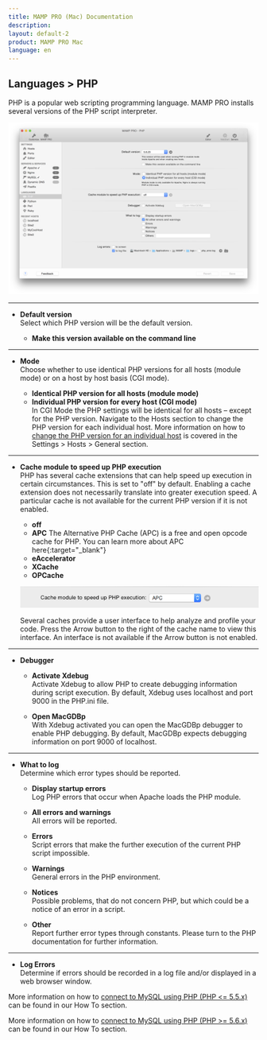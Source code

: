 ```yaml
---
title: MAMP PRO (Mac) Documentation
description: 
layout: default-2
product: MAMP PRO Mac
language: en
---
```


## Languages > PHP

PHP is a popular web scripting programming language. MAMP PRO installs several versions of the PHP script interpreter.

![MAMP](php.png)

---

*  **Default version**  
   Select which PHP version will be the default version.  

    *  **Make this version available on the command line**  

---

*  **Mode**  
   Choose whether to use identical PHP versions for all hosts (module mode) or on a host by host basis (CGI mode).  

    *  **Identical PHP version for all hosts (module mode)**
    *  **Individual PHP version for every host (CGI mode)**  
       In CGI Mode the PHP settings will be identical for all hosts – except for the PHP version.
       Navigate to the Hosts section to change the PHP version for each individual host.
       More information on how to [change the PHP version for an individual host](../../Settings/Hosts/General#php_version)         is covered in the Settings > Hosts > General section.  

---

*  **Cache module to speed up PHP execution**  
   PHP has several cache extensions that can help speed up execution in certain circumstances.
   This is set to "off" by default. Enabling a cache extension does not necessarily translate into greater execution speed.     A particular cache is not available for the current PHP version if it is not enabled.  

   *  **off**  
   *  **APC**
            The Alternative PHP Cache (APC) is a free and open opcode cache for PHP. You can learn more about APC here{:target="_blank"}
   *  **eAccelerator**  
   *  **XCache**  
   *  **OPCache**  
   
   ![MAMP](cache.png) 
   
   Several caches provide a user interface to help analyze and profile your code. Press the Arrow button to the right of the cache name to view this interface. An interface is not available if the Arrow button is not enabled.

---

*  **Debugger**  

    *  **Activate Xdebug**  
       Activate Xdebug to allow PHP to create debugging information during script execution.
       By default, Xdebug uses localhost and port 9000 in the PHP.ini file.

    *  **Open MacGDBp**  
       With Xdebug activated you can open the MacGDBp debugger to enable PHP debugging.
       By default, MacGDBp expects debugging information on port 9000 of localhost.

---

*  **What to log**  
   Determine which error types should be reported.  

    *  **Display startup errors**  
       Log PHP errors that occur when Apache loads the PHP module.  

    *  **All errors and warnings**  
       All errors will be reported.  

    *  **Errors**  
       Script errors that make the further execution of the current PHP script impossible.  

    *  **Warnings**  
       General errors in the PHP environment.  

    *  **Notices**  
       Possible problems, that do not concern PHP, but which could be a notice of an error in a script.  

    *  **Other**  
       Report further error types through constants. Please turn to the PHP documentation for further information.

---

*  **Log Errors**  
   Determine if errors should be recorded in a log file and/or displayed in a web browser window.

More information on how to [connect to MySQL using PHP (PHP <= 5.5.x)](../../How-Tos/#php_connect_mysql) can be found in our How To section.


More information on how to [connect to MySQL using PHP (PHP >= 5.6.x) ](../../How-Tos/#php_connect_mysqli) can be found in our How To section.

